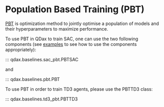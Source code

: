 # Population Based Training (PBT)

[PBT](https://arxiv.org/abs/1711.09846) is optimization method to jointly optimise a population of models and their hyperparameters to maximize performance.

To use PBT in QDax to train SAC, one can use the two following components (see [examples](../../examples/sac_pbt.ipynb) to see how to use the components appropriately):

::: qdax.baselines.sac_pbt.PBTSAC

and

::: qdax.baselines.pbt.PBT

To use PBT in order to train TD3 agents, please use the PBTTD3 class:

::: qdax.baselines.td3_pbt.PBTTD3
